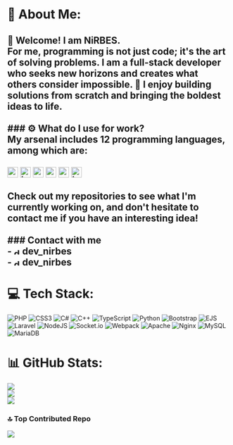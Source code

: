 # 💫 About Me:
## 👋 Welcome! I am NiRBES.<br>For me, programming is not just code; it's the art of solving problems. I am a full-stack developer who seeks new horizons and creates what others consider impossible. 🚀 I enjoy building solutions from scratch and bringing the boldest ideas to life.<br><br>### ⚙️ What do I use for work?<br>My arsenal includes 12 programming languages, among which are:<br><br><img src="https://www.vectorlogo.zone/logos/php/php-icon.svg" alt="php" width="24" height="24" /> <img src="https://www.vectorlogo.zone/logos/javascript/javascript-icon.svg" alt="javascript" width="24" height="24" /> <img src="https://www.vectorlogo.zone/logos/python/python-icon.svg" alt="python" width="24" height="24" /> <img src="https://www.vectorlogo.zone/logos/isocpp/isocpp-icon.svg" alt="c++" width="24" height="24" /> <img src="https://www.vectorlogo.zone/logos/golang/golang-icon.svg" alt="go" width="24" height="24" /> <img src="https://www.vectorlogo.zone/logos/java/java-icon.svg" alt="java" width="24" height="24" /><br><br>Check out my repositories to see what I'm currently working on, and don't hesitate to contact me if you have an interesting idea!<br><br>### Contact with me<br>- <img src="https://www.vectorlogo.zone/logos/discord/discord-tile.svg" alt="discord" width="14" height="14" /> dev_nirbes<br>- <img src="https://www.vectorlogo.zone/logos/telegram/telegram-tile.svg" alt="discord" width="14" height="14" /> dev_nirbes<br>


# 💻 Tech Stack:
![PHP](https://img.shields.io/badge/php-%23777BB4.svg?style=for-the-badge&logo=php&logoColor=white) ![CSS3](https://img.shields.io/badge/css3-%231572B6.svg?style=for-the-badge&logo=css3&logoColor=white) ![C#](https://img.shields.io/badge/c%23-%23239120.svg?style=for-the-badge&logo=csharp&logoColor=white) ![C++](https://img.shields.io/badge/c++-%2300599C.svg?style=for-the-badge&logo=c%2B%2B&logoColor=white) ![TypeScript](https://img.shields.io/badge/typescript-%23007ACC.svg?style=for-the-badge&logo=typescript&logoColor=white) ![Python](https://img.shields.io/badge/python-3670A0?style=for-the-badge&logo=python&logoColor=ffdd54) ![Bootstrap](https://img.shields.io/badge/bootstrap-%238511FA.svg?style=for-the-badge&logo=bootstrap&logoColor=white) ![EJS](https://img.shields.io/badge/ejs-%23B4CA65.svg?style=for-the-badge&logo=ejs&logoColor=black) ![Laravel](https://img.shields.io/badge/laravel-%23FF2D20.svg?style=for-the-badge&logo=laravel&logoColor=white) ![NodeJS](https://img.shields.io/badge/node.js-6DA55F?style=for-the-badge&logo=node.js&logoColor=white) ![Socket.io](https://img.shields.io/badge/Socket.io-black?style=for-the-badge&logo=socket.io&badgeColor=010101) ![Webpack](https://img.shields.io/badge/webpack-%238DD6F9.svg?style=for-the-badge&logo=webpack&logoColor=black) ![Apache](https://img.shields.io/badge/apache-%23D42029.svg?style=for-the-badge&logo=apache&logoColor=white) ![Nginx](https://img.shields.io/badge/nginx-%23009639.svg?style=for-the-badge&logo=nginx&logoColor=white) ![MySQL](https://img.shields.io/badge/mysql-4479A1.svg?style=for-the-badge&logo=mysql&logoColor=white) ![MariaDB](https://img.shields.io/badge/MariaDB-003545?style=for-the-badge&logo=mariadb&logoColor=white)
# 📊 GitHub Stats:
![](https://github-readme-stats.vercel.app/api?username=NiRBES02&theme=dark&hide_border=false&include_all_commits=true&count_private=false)<br/>
![](https://nirzak-streak-stats.vercel.app/?user=NiRBES02&theme=dark&hide_border=false)<br/>
![](https://github-readme-stats.vercel.app/api/top-langs/?username=NiRBES02&theme=dark&hide_border=false&include_all_commits=true&count_private=false&layout=compact)

### 🔝 Top Contributed Repo
![](https://github-contributor-stats.vercel.app/api?username=NiRBES02&limit=5&theme=dark&combine_all_yearly_contributions=true)

<!-- Proudly created with GPRM ( https://gprm.itsvg.in ) -->